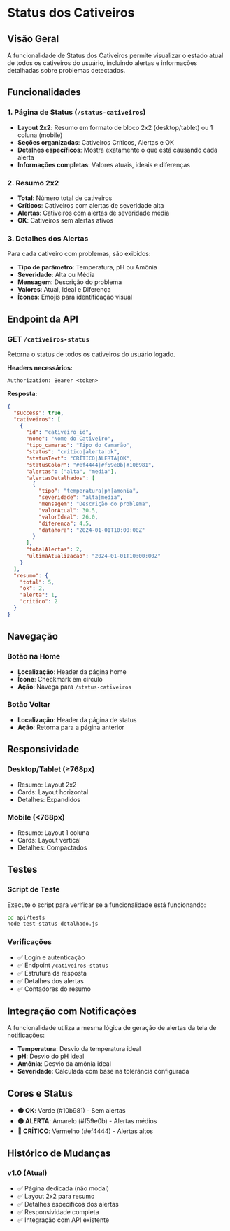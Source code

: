 # Status dos Cativeiros

## Visão Geral

A funcionalidade de Status dos Cativeiros permite visualizar o estado atual de todos os cativeiros do usuário, incluindo alertas e informações detalhadas sobre problemas detectados.

## Funcionalidades

### 1. Página de Status (`/status-cativeiros`)
- **Layout 2x2**: Resumo em formato de bloco 2x2 (desktop/tablet) ou 1 coluna (mobile)
- **Seções organizadas**: Cativeiros Críticos, Alertas e OK
- **Detalhes específicos**: Mostra exatamente o que está causando cada alerta
- **Informações completas**: Valores atuais, ideais e diferenças

### 2. Resumo 2x2
- **Total**: Número total de cativeiros
- **Críticos**: Cativeiros com alertas de severidade alta
- **Alertas**: Cativeiros com alertas de severidade média
- **OK**: Cativeiros sem alertas ativos

### 3. Detalhes dos Alertas
Para cada cativeiro com problemas, são exibidos:
- **Tipo de parâmetro**: Temperatura, pH ou Amônia
- **Severidade**: Alta ou Média
- **Mensagem**: Descrição do problema
- **Valores**: Atual, Ideal e Diferença
- **Ícones**: Emojis para identificação visual

## Endpoint da API

### GET `/cativeiros-status`
Retorna o status de todos os cativeiros do usuário logado.

**Headers necessários:**
```
Authorization: Bearer <token>
```

**Resposta:**
```json
{
  "success": true,
  "cativeiros": [
    {
      "id": "cativeiro_id",
      "nome": "Nome do Cativeiro",
      "tipo_camarao": "Tipo do Camarão",
      "status": "critico|alerta|ok",
      "statusText": "CRÍTICO|ALERTA|OK",
      "statusColor": "#ef4444|#f59e0b|#10b981",
      "alertas": ["alta", "media"],
      "alertasDetalhados": [
        {
          "tipo": "temperatura|ph|amonia",
          "severidade": "alta|media",
          "mensagem": "Descrição do problema",
          "valorAtual": 30.5,
          "valorIdeal": 26.0,
          "diferenca": 4.5,
          "datahora": "2024-01-01T10:00:00Z"
        }
      ],
      "totalAlertas": 2,
      "ultimaAtualizacao": "2024-01-01T10:00:00Z"
    }
  ],
  "resumo": {
    "total": 5,
    "ok": 2,
    "alerta": 1,
    "critico": 2
  }
}
```

## Navegação

### Botão na Home
- **Localização**: Header da página home
- **Ícone**: Checkmark em círculo
- **Ação**: Navega para `/status-cativeiros`

### Botão Voltar
- **Localização**: Header da página de status
- **Ação**: Retorna para a página anterior

## Responsividade

### Desktop/Tablet (≥768px)
- Resumo: Layout 2x2
- Cards: Layout horizontal
- Detalhes: Expandidos

### Mobile (<768px)
- Resumo: Layout 1 coluna
- Cards: Layout vertical
- Detalhes: Compactados

## Testes

### Script de Teste
Execute o script para verificar se a funcionalidade está funcionando:

```bash
cd api/tests
node test-status-detalhado.js
```

### Verificações
- ✅ Login e autenticação
- ✅ Endpoint `/cativeiros-status`
- ✅ Estrutura da resposta
- ✅ Detalhes dos alertas
- ✅ Contadores do resumo

## Integração com Notificações

A funcionalidade utiliza a mesma lógica de geração de alertas da tela de notificações:
- **Temperatura**: Desvio da temperatura ideal
- **pH**: Desvio do pH ideal  
- **Amônia**: Desvio da amônia ideal
- **Severidade**: Calculada com base na tolerância configurada

## Cores e Status

- **🟢 OK**: Verde (#10b981) - Sem alertas
- **🟡 ALERTA**: Amarelo (#f59e0b) - Alertas médios
- **🔴 CRÍTICO**: Vermelho (#ef4444) - Alertas altos

## Histórico de Mudanças

### v1.0 (Atual)
- ✅ Página dedicada (não modal)
- ✅ Layout 2x2 para resumo
- ✅ Detalhes específicos dos alertas
- ✅ Responsividade completa
- ✅ Integração com API existente 